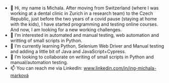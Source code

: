 - 👋 Hi, my name is Michala. After moving from Switzerland (where I was working at a dental clinic in Zurich in a research team) to the Czech Republic, just before the two years of a covid pause (staying at home with the kids), I have started programming and testing online courses. And now, I am looking for a new working challenges.
- 👀 I’m interested in automated and manual testing, web automation and writting of small scripts in Python.
- 🌱 I’m currently learning Python, Selenium Web Driver and Manual testing and adding a little bit of Java and JavaScript+Cypress.
- 💞️ I’m looking to collaborate on writing of small scripts in Python and manual/automation testing.
- 📫 You can reach me via LinkedIn: www.linkedin.com/in/ing-michala-marková 

<!---
IngMichalaM/IngMichalaM is a ✨ special ✨ repository because its `README.md` (this file) appears on your GitHub profile.
You can click the Preview link to take a look at your changes.
--->
